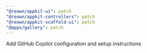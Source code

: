 ```yaml
---
"@reown/appkit-ui": patch
"@reown/appkit-controllers": patch
"@reown/appkit-scaffold-ui": patch
"@apps/gallery": patch
---
```


Add GitHub Copilot configuration and setup instructions
